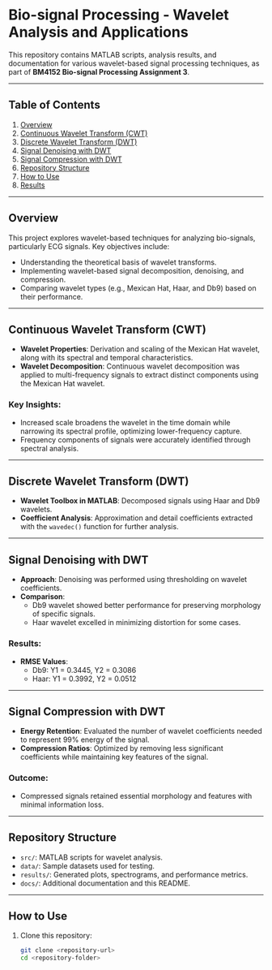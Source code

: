 # Bio-signal Processing - Wavelet Analysis and Applications

This repository contains MATLAB scripts, analysis results, and documentation for various wavelet-based signal processing techniques, as part of **BM4152 Bio-signal Processing Assignment 3**.

---

## Table of Contents

1. [Overview](#overview)
2. [Continuous Wavelet Transform (CWT)](#continuous-wavelet-transform-cwt)
3. [Discrete Wavelet Transform (DWT)](#discrete-wavelet-transform-dwt)
4. [Signal Denoising with DWT](#signal-denoising-with-dwt)
5. [Signal Compression with DWT](#signal-compression-with-dwt)
6. [Repository Structure](#repository-structure)
7. [How to Use](#how-to-use)
8. [Results](#results)

---

## Overview

This project explores wavelet-based techniques for analyzing bio-signals, particularly ECG signals. Key objectives include:

- Understanding the theoretical basis of wavelet transforms.
- Implementing wavelet-based signal decomposition, denoising, and compression.
- Comparing wavelet types (e.g., Mexican Hat, Haar, and Db9) based on their performance.

---

## Continuous Wavelet Transform (CWT)

- **Wavelet Properties**: Derivation and scaling of the Mexican Hat wavelet, along with its spectral and temporal characteristics.
- **Wavelet Decomposition**: Continuous wavelet decomposition was applied to multi-frequency signals to extract distinct components using the Mexican Hat wavelet.

### Key Insights:
- Increased scale broadens the wavelet in the time domain while narrowing its spectral profile, optimizing lower-frequency capture.
- Frequency components of signals were accurately identified through spectral analysis.

---

## Discrete Wavelet Transform (DWT)

- **Wavelet Toolbox in MATLAB**: Decomposed signals using Haar and Db9 wavelets.
- **Coefficient Analysis**: Approximation and detail coefficients extracted with the `wavedec()` function for further analysis.

---

## Signal Denoising with DWT

- **Approach**: Denoising was performed using thresholding on wavelet coefficients.
- **Comparison**:
  - Db9 wavelet showed better performance for preserving morphology of specific signals.
  - Haar wavelet excelled in minimizing distortion for some cases.

### Results:
- **RMSE Values**:
  - Db9: Y1 = 0.3445, Y2 = 0.3086
  - Haar: Y1 = 0.3992, Y2 = 0.0512

---

## Signal Compression with DWT

- **Energy Retention**: Evaluated the number of wavelet coefficients needed to represent 99% energy of the signal.
- **Compression Ratios**: Optimized by removing less significant coefficients while maintaining key features of the signal.

### Outcome:
- Compressed signals retained essential morphology and features with minimal information loss.

---

## Repository Structure

- `src/`: MATLAB scripts for wavelet analysis.
- `data/`: Sample datasets used for testing.
- `results/`: Generated plots, spectrograms, and performance metrics.
- `docs/`: Additional documentation and this README.

---

## How to Use

1. Clone this repository:
   ```bash
   git clone <repository-url>
   cd <repository-folder>
